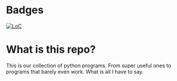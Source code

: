 # Badges
[![LoC](https://tokei.rs/b1/github/satcom886/python_stuff?category=code)](https://github.com/satcom886/python_stuff)
# What is this repo?
This is our collection of python programs. From super useful ones to programs that barely even work.
What is all I have to say.
